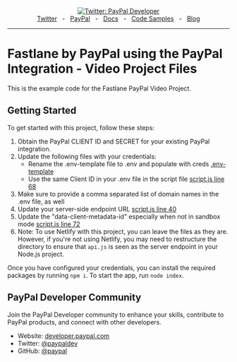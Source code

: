 <div align="center">
    <a href="https://twitter.com/paypaldev" target="_blank">
        <img alt="Twitter: PayPal Developer" src="https://img.shields.io/twitter/follow/paypaldev?style=social" />
    </a>
    <br />
    <a href="https://twitter.com/paypaldev" target="_blank">Twitter</a>
        <span>&nbsp;&nbsp;-&nbsp;&nbsp;</span>
    <a href="https://www.paypal.com/us/home" target="_blank">PayPal</a>
        <span>&nbsp;&nbsp;-&nbsp;&nbsp;</span>
    <a href="https://developer.paypal.com/home" target="_blank">Docs</a>
        <span>&nbsp;&nbsp;-&nbsp;&nbsp;</span>
    <a href="https://github.com/paypaldev" target="_blank">Code Samples</a>
        <span>&nbsp;&nbsp;-&nbsp;&nbsp;</span>
    <a href="https://dev.to/paypaldeveloper" target="_blank">Blog</a>
    <br />
    <hr />
</div>

# Fastlane by PayPal using the PayPal Integration - Video Project Files

This is the example code for the Fastlane PayPal Video Project.

## Getting Started

To get started with this project, follow these steps:

1. Obtain the PayPal CLIENT ID and SECRET for your existing PayPal integration.
2. Update the following files with your credentials:
     - Rename the .env-template file to .env and populate with creds [.env-template](https://github.com/paypaldev/fastlane_paypal_video_project/blob/main/.env-template)
     - Use the same Client ID in your .env file in the script file [script.js line 68](https://github.com/paypaldev/fastlane_paypal_video_project/blob/main/script.js#L68)
3. Make sure to provide a comma separated list of domain names in the .env file, as well
4. Update your server-side endpoint URL [script.js line 40](https://github.com/paypaldev/fastlane_paypal_video_project/blob/main/script.js#L40)
5. Update the "data-client-metadata-id" especially when not in sandbox mode [script.js line 72](https://github.com/paypaldev/fastlane_paypal_video_project/blob/main/script.js#L72)
6. Note: To use Netlify with this project, you can leave the files as they are. However, if you're not using Netlify, you may need to restructure the directory to ensure that `api.js` is seen as the server endpoint in your Node.js project.

Once you have configured your credentials, you can install the required packages by running `npm i`. To start the app, run `node index`.

## PayPal Developer Community

Join the PayPal Developer community to enhance your skills, contribute to PayPal products, and connect with other developers.

- Website: [developer.paypal.com](https://developer.paypal.com)
- Twitter: [@paypaldev](https://twitter.com/paypaldev)
- GitHub: [@paypal](https://github.com/paypal)
